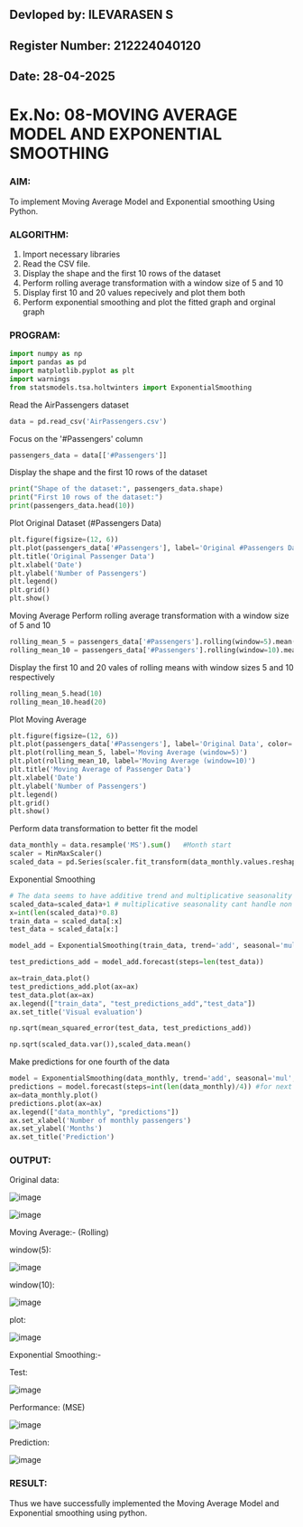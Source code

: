 ## Devloped by: ILEVARASEN S
## Register Number: 212224040120
## Date: 28-04-2025

# Ex.No: 08-MOVING AVERAGE MODEL AND EXPONENTIAL SMOOTHING

### AIM:
To implement Moving Average Model and Exponential smoothing Using Python.

### ALGORITHM:
1. Import necessary libraries
2. Read the CSV file.
3. Display the shape and the first 10 rows of the dataset
4. Perform rolling average transformation with a window size of 5 and 10 
5. Display first 10 and 20 values repecively and plot them both
6. Perform exponential smoothing and plot the fitted graph and orginal graph

### PROGRAM:

```py
import numpy as np
import pandas as pd
import matplotlib.pyplot as plt
import warnings
from statsmodels.tsa.holtwinters import ExponentialSmoothing
```
Read the AirPassengers dataset
```py
data = pd.read_csv('AirPassengers.csv')
```
Focus on the '#Passengers' column
```py
passengers_data = data[['#Passengers']]
```
Display the shape and the first 10 rows of the dataset
```py
print("Shape of the dataset:", passengers_data.shape)
print("First 10 rows of the dataset:")
print(passengers_data.head(10))
```
Plot Original Dataset (#Passengers Data)
```py
plt.figure(figsize=(12, 6))
plt.plot(passengers_data['#Passengers'], label='Original #Passengers Data')
plt.title('Original Passenger Data')
plt.xlabel('Date')
plt.ylabel('Number of Passengers')
plt.legend()
plt.grid()
plt.show()
```
Moving Average
Perform rolling average transformation with a window size of 5 and 10
```py
rolling_mean_5 = passengers_data['#Passengers'].rolling(window=5).mean()
rolling_mean_10 = passengers_data['#Passengers'].rolling(window=10).mean()
```
Display the first 10 and 20 vales of rolling means with window sizes 5 and 10 respectively
```py
rolling_mean_5.head(10)
rolling_mean_10.head(20)
```
Plot Moving Average
```py
plt.figure(figsize=(12, 6))
plt.plot(passengers_data['#Passengers'], label='Original Data', color='blue')
plt.plot(rolling_mean_5, label='Moving Average (window=5)')
plt.plot(rolling_mean_10, label='Moving Average (window=10)')
plt.title('Moving Average of Passenger Data')
plt.xlabel('Date')
plt.ylabel('Number of Passengers')
plt.legend()
plt.grid()
plt.show()
```
Perform data transformation to better fit the model
```py
data_monthly = data.resample('MS').sum()   #Month start
scaler = MinMaxScaler()
scaled_data = pd.Series(scaler.fit_transform(data_monthly.values.reshape(-1, 1)).flatten(),index=data.index)

```
Exponential Smoothing
```py
# The data seems to have additive trend and multiplicative seasonality
scaled_data=scaled_data+1 # multiplicative seasonality cant handle non postive values, yes even zeros
x=int(len(scaled_data)*0.8)
train_data = scaled_data[:x]
test_data = scaled_data[x:]

model_add = ExponentialSmoothing(train_data, trend='add', seasonal='mul').fit()

test_predictions_add = model_add.forecast(steps=len(test_data))

ax=train_data.plot()
test_predictions_add.plot(ax=ax)
test_data.plot(ax=ax)
ax.legend(["train_data", "test_predictions_add","test_data"])
ax.set_title('Visual evaluation')

np.sqrt(mean_squared_error(test_data, test_predictions_add))

np.sqrt(scaled_data.var()),scaled_data.mean()
```
Make predictions for one fourth of the data
```py
model = ExponentialSmoothing(data_monthly, trend='add', seasonal='mul', seasonal_periods=12).fit()
predictions = model.forecast(steps=int(len(data_monthly)/4)) #for next year
ax=data_monthly.plot()
predictions.plot(ax=ax)
ax.legend(["data_monthly", "predictions"])
ax.set_xlabel('Number of monthly passengers')
ax.set_ylabel('Months')
ax.set_title('Prediction')

```

### OUTPUT:

Original data:

![image](https://github.com/user-attachments/assets/d92c91c5-4576-4206-b4c6-1e47aee338a0)

![image](https://github.com/user-attachments/assets/b414d91b-af06-447e-aa02-9b85ffd5b35f)

Moving Average:- (Rolling)

window(5):

![image](https://github.com/user-attachments/assets/78ad3bda-2f8f-49ea-a885-8adf412bcf37)

window(10):


![image](https://github.com/user-attachments/assets/886c42e2-ed10-4b0b-a5d1-4c4277f1e873)

plot:

![image](https://github.com/user-attachments/assets/c3566689-4094-4239-afa5-715a73b32fa5)

Exponential Smoothing:-

Test:

![image](https://github.com/user-attachments/assets/2041880f-33ee-4ab2-b948-3b3e75337eb8)

Performance: (MSE)

![image](https://github.com/user-attachments/assets/d4e42d9a-0bb7-498d-96a9-110397408487)

Prediction:

![image](https://github.com/user-attachments/assets/5f640ba9-c92c-4ff2-aa46-528346d882a1)

### RESULT:
Thus we have successfully implemented the Moving Average Model and Exponential smoothing using python.
